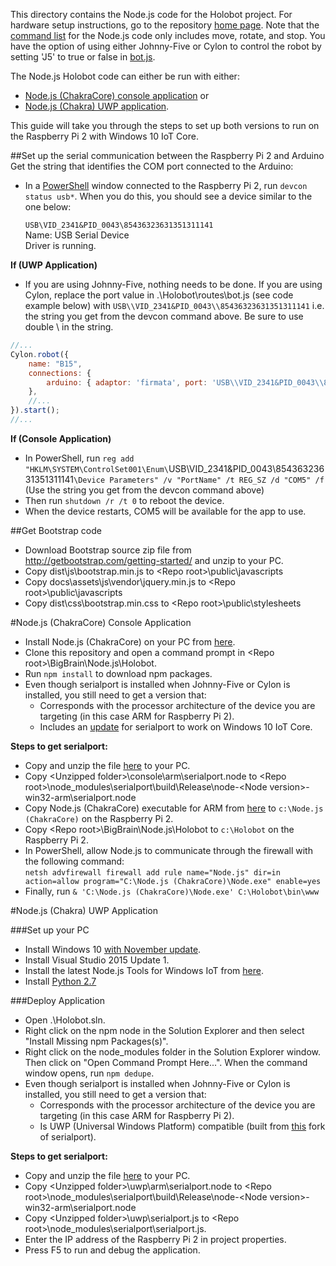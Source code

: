 This directory contains the Node.js code for the Holobot project. For hardware setup instructions, go to the repository [home page](https://github.com/ms-iot/holobot). 
Note that the [command list](https://github.com/ms-iot/holobot#command-list) for the Node.js code only includes move, rotate, and stop.
You have the option of using either Johnny-Five or Cylon to control the robot by setting 'J5' to true or false in [bot.js](https://github.com/ms-iot/holobot/blob/master/BigBrain/Node.js/Holobot/routes/bot.js). 

The Node.js Holobot code can either be run with either:

* [Node.js (ChakraCore) console application](http://aka.ms/nodecc_arm) or
* [Node.js (Chakra) UWP application](http://aka.ms/ntvsiotlatest).

This guide will take you through the steps to set up both versions to run on the Raspberry Pi 2 with 
Windows 10 IoT Core.


##Set up the serial communication between the Raspberry Pi 2 and Arduino
Get the string that identifies the COM port connected to the Arduino:

* In a [PowerShell](http://ms-iot.github.io/content/en-US/win10/samples/PowerShell.htm) window connected to the Raspberry Pi 2, run `devcon status usb*`.
  When you do this, you should see a device similar to the one below:

   `USB\VID_2341&PID_0043\85436323631351311141`  
   Name: USB Serial Device  
   Driver is running.
   
**If (UWP Application)**

* If you are using Johnny-Five, nothing needs to be done. If you are using Cylon, replace the port value in .\Holobot\routes\bot.js (see code example below) with `USB\\VID_2341&PID_0043\\85436323631351311141` i.e. the string
  you get from the devcon command above. Be sure to use double \ in the string.
  
```JavaScript
//...
Cylon.robot({
    name: "B15",
    connections: {
        arduino: { adaptor: 'firmata', port: 'USB\\VID_2341&PID_0043\\85436323631351311141' }
    },
	//...
}).start();
//...
```

**If (Console Application)**

* In PowerShell, run `reg add "HKLM\SYSTEM\ControlSet001\Enum\`USB\VID_2341&PID_0043\85436323631351311141`\Device Parameters" /v "PortName" /t REG_SZ /d "COM5" /f`
  (Use the string you get from the devcon command above)
* Then run `shutdown /r /t 0` to reboot the device.
* When the device restarts, COM5 will be available for the app to use.


##Get Bootstrap code
* Download Bootstrap source zip file from http://getbootstrap.com/getting-started/ and unzip to your PC.
* Copy dist\js\bootstrap.min.js to &lt;Repo root&gt;\public\javascripts
* Copy docs\assets\js\vendor\jquery.min.js to &lt;Repo root&gt;\public\javascripts
* Copy dist\css\bootstrap.min.css to &lt;Repo root&gt;\public\stylesheets


#Node.js (ChakraCore) Console Application
* Install Node.js (ChakraCore) on your PC from [here](http://aka.ms/nodecc_msi).
* Clone this repository and open a command prompt in &lt;Repo root&gt;\BigBrain\Node.js\Holobot.
* Run `npm install` to download npm packages.
* Even though serialport is installed when Johnny-Five or Cylon is installed, you still need to get a version that:  
  * Corresponds with the processor architecture of the device you are targeting (in this case ARM for Raspberry Pi 2).
  * Includes an [update](https://github.com/voodootikigod/node-serialport/pull/550) for serialport to work on Windows 10 IoT Core.  

**Steps to get serialport:**

* Copy and unzip the file [here](http://aka.ms/spcc_zip) to your PC.
* Copy &lt;Unzipped folder&gt;\console\arm\serialport.node to &lt;Repo root&gt;\node_modules\serialport\build\Release\node-&lt;Node version&gt;-win32-arm\serialport.node
* Copy Node.js (ChakraCore) executable for ARM from [here](http://aka.ms/nodecc_arm) to `c:\Node.js (ChakraCore)` on the Raspberry Pi 2.
* Copy &lt;Repo root&gt;\BigBrain\Node.js\Holobot to `c:\Holobot` on the Raspberry Pi 2.
* In PowerShell, allow Node.js to communicate through the firewall with the following command:  
  `netsh advfirewall firewall add rule name="Node.js" dir=in action=allow program="C:\Node.js (ChakraCore)\Node.exe" enable=yes`
* Finally, run `& 'C:\Node.js (ChakraCore)\Node.exe' C:\Holobot\bin\www`


#Node.js (Chakra) UWP Application

###Set up your PC
* Install Windows 10 [with November update](http://windows.microsoft.com/en-us/windows-10/windows-update-faq).
* Install Visual Studio 2015 Update 1.
* Install the latest Node.js Tools for Windows IoT from [here](https://github.com/ms-iot/ntvsiot/releases).
* Install [Python 2.7](https://www.python.org/downloads/)


###Deploy Application
* Open .\Holobot.sln.
* Right click on the npm node in the Solution Explorer and then select "Install Missing npm Packages(s)".
* Right click on the node_modules folder in the Solution Explorer window. Then click on "Open Command Prompt Here...". 
  When the command window opens, run `npm dedupe`.
* Even though serialport is installed when Johnny-Five or Cylon is installed, you still need to get a version that:  
  * Corresponds with the processor architecture of the device you are targeting (in this case ARM for Raspberry Pi 2).
  * Is UWP (Universal Windows Platform) compatible (built from [this](https://github.com/ms-iot/node-serialport/tree/uwp) fork of serialport).  

**Steps to get serialport:**

* Copy and unzip the file [here](http://aka.ms/spc_zip) to your PC.
* Copy &lt;Unzipped folder&gt;\uwp\arm\serialport.node to &lt;Repo root&gt;\node_modules\serialport\build\Release\node-&lt;Node version&gt;-win32-arm\serialport.node
* Copy &lt;Unzipped folder&gt;\uwp\serialport.js to &lt;Repo root&gt;\node_modules\serialport\serialport.js.
* Enter the IP address of the Raspberry Pi 2 in project properties.
* Press F5 to run and debug the application.